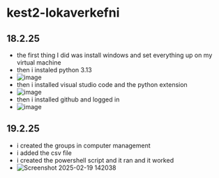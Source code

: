 # kest2-lokaverkefni
## 18.2.25
- the first thing I did was install windows and set everything up on my virtual machine
- then i instaled python 3.13
- ![image](https://github.com/user-attachments/assets/2a25cf44-07d4-455a-ad17-747302b6b359)
- then i installed visual studio code and the python extension
- ![image](https://github.com/user-attachments/assets/39c28bd3-863e-4898-be2b-d6c472ab14d3)
- then i installed github and logged in
- ![image](https://github.com/user-attachments/assets/65ab6cba-a89f-4368-8ec0-d2c4d432a369)


## 19.2.25
- i created the groups in computer management
- i added the csv file
- i created the powershell script and it ran and it worked
- ![Screenshot 2025-02-19 142038](https://github.com/user-attachments/assets/5080795c-2071-433a-831e-d1c7b72f7096)


